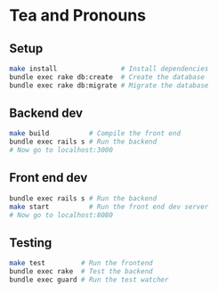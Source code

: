 Tea and Pronouns
================

## Setup

```sh
make install                # Install dependencies
bundle exec rake db:create  # Create the database
bundle exec rake db:migrate # Migrate the database
```

## Backend dev

```sh
make build          # Compile the front end
bundle exec rails s # Run the backend
# Now go to localhost:3000
```

## Front end dev

```sh
bundle exec rails s # Run the backend
make start          # Run the front end dev server
# Now go to localhost:8080
```

## Testing

```sh
make test         # Run the frontend
bundle exec rake  # Test the backend
bundle exec guard # Run the test watcher
```
